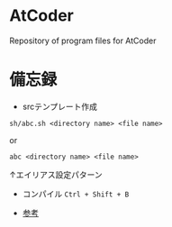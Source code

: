 # AtCoder
Repository of program files for AtCoder

# 備忘録
- srcテンプレート作成
```
sh/abc.sh <directory name> <file name>
```
or
```
abc <directory name> <file name>
```
↑エイリアス設定パターン

- コンパイル
`Ctrl + Shift + B`

- [参考](https://note.com/syntax_error_/n/ndded92400e46)